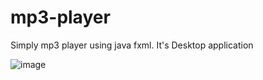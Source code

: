 # mp3-player
Simply mp3 player using java fxml. It's Desktop application

![image](https://user-images.githubusercontent.com/82658699/190914461-0a160351-d9f9-4732-96ce-4a12dad286b5.png)
